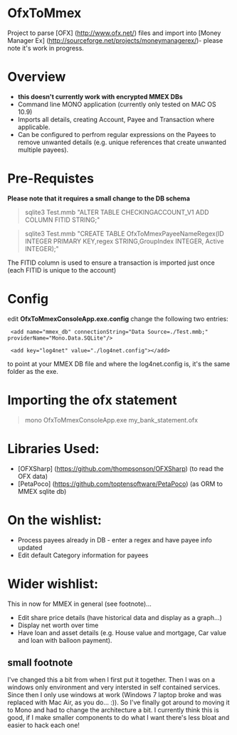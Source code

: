 OfxToMmex
=========

Project to parse [OFX] (http://www.ofx.net/) files and import into [Money Manager Ex] (http://sourceforge.net/projects/moneymanagerex/)- please note it's work in progress.

# Overview

* __this doesn't currently work with encrypted MMEX DBs__
* Command line MONO application (currently only tested on MAC OS 10.9)
* Imports all details, creating Account, Payee and Transaction where applicable. 
* Can be configured to perfrom regular expressions on the Payees to remove unwanted details (e.g. unique references that create unwanted multiple payees). 

# Pre-Requistes

**Please note that it requires a small change to the DB schema**

> sqlite3 Test.mmb "ALTER TABLE CHECKINGACCOUNT_V1 ADD COLUMN FITID STRING;"

> sqlite3 Test.mmb "CREATE TABLE OfxToMmexPayeeNameRegex(ID INTEGER PRIMARY KEY,regex STRING,GroupIndex INTEGER, Active INTEGER);"

The FITID column is used to ensure a transaction is imported just once (each FITID is unique to the account)

# Config 

edit __OfxToMmexConsoleApp.exe.config__ change the following two entries:

```
 <add name="mmex_db" connectionString="Data Source=./Test.mmb;" providerName="Mono.Data.SQLite"/> 
```

```
 <add key="log4net" value="./log4net.config"></add>
```

to point at your MMEX DB file and where the log4net.config is, it's the same folder as the exe.

# Importing the ofx statement

> mono OfxToMmexConsoleApp.exe my_bank_statement.ofx

# Libraries Used:

* [OFXSharp] (https://github.com/thompsonson/OFXSharp) (to read the OFX data)
* [PetaPoco] (https://github.com/toptensoftware/PetaPoco) (as ORM to MMEX sqlite db)

# On the wishlist:

* Process payees already in DB - enter a regex and have payee info updated
* Edit default Category information for payees

# Wider wishlist:

This in now for MMEX in general (see footnote)... 

* Edit share price details (have historical data and display as a graph...)
* Display net worth over time
* Have loan and asset details (e.g. House value and mortgage, Car value and loan with balloon payment).

## small footnote

I've changed this a bit from when I first put it together. Then I was on a windows only environment and very intersted in self contained services. Since then I only use windows at work (Windows 7 laptop broke and was replaced with Mac Air, as you do... :)). So I've finally got around to moving it to Mono and had to change the architecture a bit. I currently think this is good, if I make smaller components to do what I want there's less bloat and easier to hack each one!



